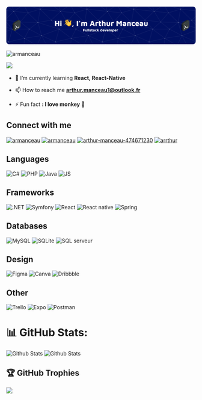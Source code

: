 ![Header](./github-header.png)
<p> </p>

<p align="left"> <img src="https://komarev.com/ghpvc/?username=armanceau2&label=Profile%20views&color=0e75b6&style=flat" alt="armanceau" /> </p>
<img src="https://wakatime.com/badge/user/018b6217-52af-4e01-ab13-6c209be50f23.svg"/>

- 🌱 I’m currently learning **React, React-Native**

- 📫 How to reach me **arthur.manceau1@outlook.fr**

- ⚡ Fun fact **: I love monkey 🙊**

## Connect with me
<p align="left">
<a href="https://codepen.io/armanceau" target="blank"><img align="center" src="https://raw.githubusercontent.com/rahuldkjain/github-profile-readme-generator/master/src/images/icons/Social/codepen.svg" alt="armanceau" height="30" width="40" /></a>
<a href="https://twitter.com/armanceau" target="blank"><img align="center" src="https://raw.githubusercontent.com/rahuldkjain/github-profile-readme-generator/master/src/images/icons/Social/twitter.svg" alt="armanceau" height="30" width="40" /></a>
<a href="https://linkedin.com/in/arthur-manceau-474671230" target="blank"><img align="center" src="https://raw.githubusercontent.com/rahuldkjain/github-profile-readme-generator/master/src/images/icons/Social/linked-in-alt.svg" alt="arthur-manceau-474671230" height="30" width="40" /></a>
<a href="https://dribbble.com/arrthur" target="blank"><img align="center" src="https://raw.githubusercontent.com/rahuldkjain/github-profile-readme-generator/master/src/images/icons/Social/dribbble.svg" alt="arrthur" height="30" width="40" /></a>
</p>

<div>

<!-- 01 -->
## Languages
<img src="https://img.shields.io/badge/c%23-%23239120.svg?style=flat&logo=csharp&logoColor=white" alt="C#"/> 
<img src="https://img.shields.io/badge/php-%23777BB4.svg?style=flat&logo=php&logoColor=white" alt="PHP"/> 
<img src="https://img.shields.io/badge/java-%23ED8B00.svg?style=flat&logo=openjdk&logoColor=white" alt="Java"/> 
<img src="https://img.shields.io/badge/javascript-%23323330.svg?style=flat&logo=javascript&logoColor=%23F7DF1E" alt="JS"/> 

<!-- 02 -->
## Frameworks
<img src="https://img.shields.io/badge/.NET-5C2D91?style=flat&logo=.net&logoColor=white" alt=".NET"/> 
<img src="https://img.shields.io/badge/symfony-%23000000.svg?style=flat&logo=symfony&logoColor=white" alt="Symfony"/> 
<img src="https://img.shields.io/badge/react-%2320232a.svg?style=flat&logo=react&logoColor=%2361DAFB" alt="React"/> 
<img src="https://img.shields.io/badge/react_native-%2320232a.svg?style=flat&logo=react&logoColor=%2361DAFB" alt="React native"/> 
<img src="https://img.shields.io/badge/spring-%236DB33F.svg?style=style=flat&&logo=spring&logoColor=white" alt="Spring"/> 

<!-- 03 -->
## Databases
<img src="https://img.shields.io/badge/mysql-4479A1.svg?style=flat&logo=mysql&logoColor=white" alt="MySQL"/> 
<img src="https://img.shields.io/badge/sqlite-%2307405e.svg?style=flat&logo=sqlite&logoColor=white" alt="SQLite"/> 
<img src="https://img.shields.io/badge/Microsoft%20SQL%20Server-CC2927?style=flat&logo=microsoft%20sql%20server&logoColor=white" alt="SQL serveur"/> 

<!-- 04 -->
## Design
<img src="https://img.shields.io/badge/figma-%23F24E1E.svg?style=flat&logo=figma&logoColor=white" alt="Figma"/> 
<img src="https://img.shields.io/badge/Canva-%2300C4CC.svg?style=flat&logo=Canva&logoColor=white" alt="Canva"/> 
<img src="https://img.shields.io/badge/Dribbble-EA4C89?style=flat&logo=dribbble&logoColor=white" alt="Dribbble"/> 

<!-- 05 -->
## Other
<img src="https://img.shields.io/badge/trello-518fe1?style=flat&logo=trello&logoColor=white" alt="Trello"/> 
<img src="https://img.shields.io/badge/expo-1C1E24?style=flat&logo=expo&logoColor=#D04A37" alt="Expo"/> 
<img src="https://img.shields.io/badge/Postman-FF6C37?style=flat&logo=postman&logoColor=white" alt="Postman"/> 

# 📊 GitHub Stats:
<img src="https://github-readme-streak-stats.herokuapp.com/?user=armanceau&theme=dark&hide_border=false" alt="Github Stats"/>
<img src="https://github-readme-stats.vercel.app/api/top-langs/?username=armanceau&theme=dark&hide_border=false&include_all_commits=false&count_private=false&layout=compact" alt="Github Stats"/> 

## 🏆 GitHub Trophies
![](https://github-profile-trophy.vercel.app/?username=armanceau&theme=radical&no-frame=false&no-bg=true&margin-w=4)
</div>


